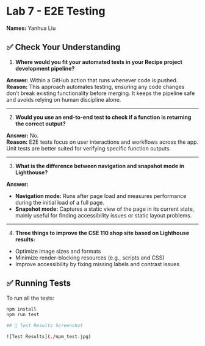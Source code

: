 # Lab 7 - E2E Testing

**Names:** Yanhua Liu

## ✅ Check Your Understanding

1) **Where would you fit your automated tests in your Recipe project development pipeline?**

**Answer:** Within a GitHub action that runs whenever code is pushed.  
**Reason:** This approach automates testing, ensuring any code changes don’t break existing functionality before merging. It keeps the pipeline safe and avoids relying on human discipline alone.

---

2) **Would you use an end-to-end test to check if a function is returning the correct output?**

**Answer:** No.  
**Reason:** E2E tests focus on user interactions and workflows across the app. Unit tests are better suited for verifying specific function outputs.

---

3) **What is the difference between navigation and snapshot mode in Lighthouse?**

**Answer:**  
- **Navigation mode:** Runs after page load and measures performance during the initial load of a full page.  
- **Snapshot mode:** Captures a static view of the page in its current state, mainly useful for finding accessibility issues or static layout problems.

---

4) **Three things to improve the CSE 110 shop site based on Lighthouse results:**
- Optimize image sizes and formats
- Minimize render-blocking resources (e.g., scripts and CSS)
- Improve accessibility by fixing missing labels and contrast issues

## ✅ Running Tests

To run all the tests:

```bash
npm install
npm run test

## 📸 Test Results Screenshot

![Test Results](./npm_test.jpg)